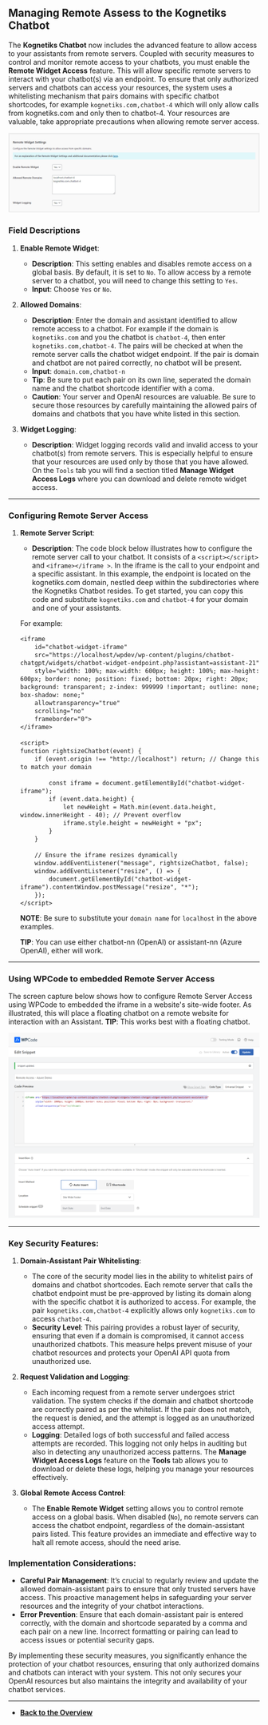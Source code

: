 ## Managing Remote Assess to the Kognetiks Chatbot

The **Kognetiks Chatbot** now includes the advanced feature to allow access to your assistants from remote servers.  Coupled with security measures to control and monitor remote access to your chatbots, you must enable the **Remote Widget Access** feature.  This will allow specific remote servers to interact with your chatbot(s) via an endpoint. To ensure that only authorized servers and chatbots can access your resources, the system uses a whitelisting mechanism that pairs domains with specific chatbot shortcodes, for example ```kognetiks.com,chatbot-4``` which will only allow calls from kognetiks.com and only then to chatbot-4.  Your resources are valuable, take appropriate precautions when allowing remote server access.

![Remote Widget Settings](remote-widget-settings.png)

### Field Descriptions

1. **Enable Remote Widget**:
   - **Description**: This setting enables and disables remote access on a global basis.  By default, it is set to ```No```.  To allow access by a remote server to a chatbot, you will need to change this setting to ```Yes```.
   - **Input**: Choose ```Yes``` or ```No```.

2. **Allowed Domains**:
    - **Description**: Enter the domain and assistant identified to allow remote access to a chatbot.  For example if the domain is ```kognetiks.com``` and you the chatbot is ```chatbot-4```, then enter ```kognetiks.com,chatbot-4```.  The pairs will be checked at when the remote server calls the chatbot widget endpoint.  If the pair is domain and chatbot are not paired correctly, no chatbot will be present.
    - **Input**: ```domain.com,chatbot-n```
    - **Tip**: Be sure to put each pair on its own line, seperated the domain name and the chatbot shortcode identifier with a coma.
    - **Caution**: Your server and OpenAI resources are valuable.  Be sure to secure those resources by carefully maintaining the allowed pairs of domains and chatbots that you have white listed in this section.

3. **Widget Logging**:
    - **Description**: Widget logging records valid and invalid access to your chatbot(s) from remote servers.  This is especially helpful to ensure that your resources are used only by those that you have allowed.  On the ```Tools``` tab you will find a section titled **Manage Widget Access Logs** where you can download and delete remote widget access.

---

### Configuring Remote Server Access

1. **Remote Server Script**:
    - **Description**: The code block below illustrates how to configure the remote server call to your chatbot.  It consists of a ```<script></script>``` and ```<iframe></iframe >```.  In the iframe is the call to your endpoint and a specific assistant.  In this example, the endpoint is located on the kognetiks.com domain, nestled deep within the subdirectories where the Kognetiks Chatbot resides.  To get started, you can copy this code and substitute ```kognetiks.com``` and ```chatbot-4``` for your domain and one of your assistants.

    For example:

    ```
    <iframe
        id="chatbot-widget-iframe"
        src="https://localhost/wpdev/wp-content/plugins/chatbot-chatgpt/widgets/chatbot-widget-endpoint.php?assistant=assistant-21"
        style="width: 100%; max-width: 600px; height: 100%; max-height: 600px; border: none; position: fixed; bottom: 20px; right: 20px; background: transparent; z-index: 999999 !important; outline: none; box-shadow: none;"
        allowtransparency="true"
        scrolling="no"
        frameborder="0">
    </iframe>

    <script>
    function rightsizeChatbot(event) {
        if (event.origin !== "http://localhost") return; // Change this to match your domain

            const iframe = document.getElementById("chatbot-widget-iframe");
            if (event.data.height) {
                let newHeight = Math.min(event.data.height, window.innerHeight - 40); // Prevent overflow
                iframe.style.height = newHeight + "px";
            }
        }

        // Ensure the iframe resizes dynamically
        window.addEventListener("message", rightsizeChatbot, false);
        window.addEventListener("resize", () => {
            document.getElementById("chatbot-widget-iframe").contentWindow.postMessage("resize", "*");
        });
    </script>
    ```

    **NOTE**: Be sure to substitute your ```domain name``` for ```localhost``` in the above examples.

    **TIP**: You can use either chatbot-nn (OpenAI) or assistant-nn (Azure OpenAI), either will work.

---

### Using WPCode to embedded Remote Server Access

The screen capture below shows how to configure Remote Server Access using WPCode to embedded the iframe in a website's site-wide footer.  As illustrated, this will place a floating chatbot on a remote website for interaction with an Assistant.  **TIP**: This works best with a floating chatbot.

![WPCode Remote Widget](wpcode-snippet.png)

---

### Key Security Features:

1. **Domain-Assistant Pair Whitelisting**:
   - The core of the security model lies in the ability to whitelist pairs of domains and chatbot shortcodes. Each remote server that calls the chatbot endpoint must be pre-approved by listing its domain along with the specific chatbot it is authorized to access. For example, the pair ```kognetiks.com,chatbot-4``` explicitly allows only ```kognetiks.com``` to access ```chatbot-4```.
   - **Security Level**: This pairing provides a robust layer of security, ensuring that even if a domain is compromised, it cannot access unauthorized chatbots. This measure helps prevent misuse of your chatbot resources and protects your OpenAI API quota from unauthorized use.

2. **Request Validation and Logging**:
   - Each incoming request from a remote server undergoes strict validation. The system checks if the domain and chatbot shortcode are correctly paired as per the whitelist. If the pair does not match, the request is denied, and the attempt is logged as an unauthorized access attempt.
   - **Logging**: Detailed logs of both successful and failed access attempts are recorded. This logging not only helps in auditing but also in detecting any unauthorized access patterns. The **Manage Widget Access Logs** feature on the **Tools** tab allows you to download or delete these logs, helping you manage your resources effectively.

3. **Global Remote Access Control**:
   - The **Enable Remote Widget** setting allows you to control remote access on a global basis. When disabled (```No```), no remote servers can access the chatbot endpoint, regardless of the domain-assistant pairs listed. This feature provides an immediate and effective way to halt all remote access, should the need arise.

### Implementation Considerations:

- **Careful Pair Management**: It’s crucial to regularly review and update the allowed domain-assistant pairs to ensure that only trusted servers have access. This proactive management helps in safeguarding your server resources and the integrity of your chatbot interactions.
- **Error Prevention**: Ensure that each domain-assistant pair is entered correctly, with the domain and shortcode separated by a comma and each pair on a new line. Incorrect formatting or pairing can lead to access issues or potential security gaps.

By implementing these security measures, you significantly enhance the protection of your chatbot resources, ensuring that only authorized domains and chatbots can interact with your system. This not only secures your OpenAI resources but also maintains the integrity and availability of your chatbot services.

---

- **[Back to the Overview](/overview.md)**
